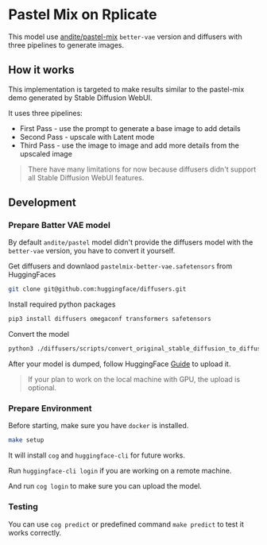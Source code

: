 Pastel Mix on Rplicate
===

This model use [andite/pastel-mix](https://huggingface.co/andite/pastel-mix) `better-vae` version and diffusers with three pipelines to generate images.

## How it works

This implementation is targeted to make results similar to the pastel-mix demo generated by Stable Diffusion WebUI.

It uses three pipelines:

* First Pass - use the prompt to generate a base image to add details
* Second Pass - upscale with Latent mode
* Third Pass - use the image to image and add more details from the upscaled image

> There have many limitations for now because diffusers didn't support all Stable Diffusion WebUI features.

## Development

### Prepare Batter VAE model

By default `andite/pastel` model didn't provide the diffusers model with the `better-vae` version, you have to convert it yourself.

Get diffusers and downlaod `pastelmix-better-vae.safetensors` from HuggingFaces

```bash
git clone git@github.com:huggingface/diffusers.git
```

Install required python packages

```bash
pip3 install diffusers omegaconf transformers safetensors
```

Convert the model

```bash
python3 ./diffusers/scripts/convert_original_stable_diffusion_to_diffusers.py --dump_path ./pastel-mix-better-vae --scheduler_type ddim --from_safetensors --checkpoint_path ./pastelmix-better-vae.safetensors
```

After your model is dumped, follow HuggingFace [Guide](https://huggingface.co/docs/hub/models-uploading) to upload it.

> If your plan to work on the local machine with GPU, the upload is optional.

### Prepare Environment

Before starting, make sure you have `docker` is installed.

```bash
make setup
```

It will install `cog` and `huggingface-cli` for future works.

Run `huggingface-cli login` if you are working on a remote machine.

And run `cog login` to make sure you can upload the model.

### Testing

You can use `cog predict` or predefined command `make predict` to test it works correctly.
